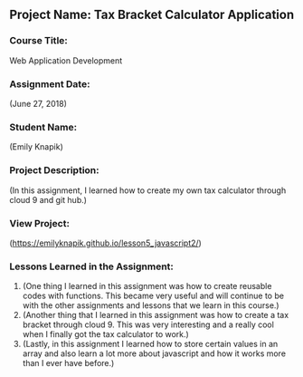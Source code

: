 ## Project Name:  Tax Bracket Calculator Application

### Course Title:
Web Application Development

### Assignment Date:  
(June 27, 2018)

### Student Name:  
(Emily Knapik)

### Project Description:
(In this assignment, I learned how to create my own tax calculator through cloud 9 and git hub.)

### View Project:
(https://emilyknapik.github.io/lesson5_javascript2/)

### Lessons Learned in the Assignment:
1. (One thing I learned in this assignment was how to create reusable codes with functions. This became very useful and will continue to be with the other assignments and lessons that we learn in this course.)
2. (Another thing that I learned in this assignment was how to create a tax bracket through cloud 9. This was very interesting and a really cool when I finally got the tax calculator to work.)
3. (Lastly, in this assignment I learned how to store certain values in an array and also learn a lot more about javascript and how it works more than I ever have before.)


